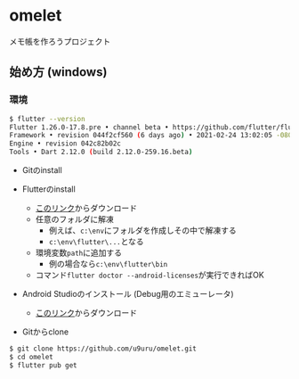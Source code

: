 # omelet

メモ帳を作ろうプロジェクト

## 始め方 (windows)

### 環境

```bash
$ flutter --version
Flutter 1.26.0-17.8.pre • channel beta • https://github.com/flutter/flutter.git
Framework • revision 044f2cf560 (6 days ago) • 2021-02-24 13:02:05 -0800
Engine • revision 042c82b02c
Tools • Dart 2.12.0 (build 2.12.0-259.16.beta)
```

- Gitのinstall

- Flutterのinstall

  - [このリンク](https://flutter.dev/docs/get-started/install/windows)からダウンロード
  - 任意のフォルダに解凍
    - 例えば、`c:\env`にフォルダを作成しその中で解凍する
    - `c:\env\flutter\...`となる
  - 環境変数`path`に追加する
    - 例の場合なら`c:\env\flutter\bin`
  - コマンド`flutter doctor --android-licenses`が実行できればOK

- Android Studioのインストール (Debug用のエミューレータ)
  - [このリンク](https://developer.android.com/studio?hl=ja)からダウンロード

- Gitからclone

```bash
$ git clone https://github.com/u9uru/omelet.git
$ cd omelet
$ flutter pub get
```
